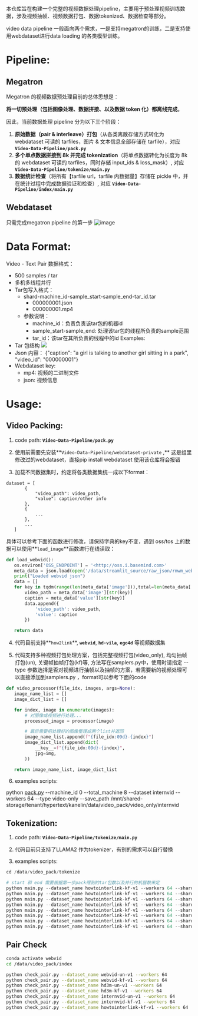 本仓库旨在构建一个完整的视频数据处理pipeline，主要用于预处理视频训练数据，涉及视频抽帧、视频数据打包、数据tokenized、数据检查等部分。

video data pipeline 一般面向两个需求，一是支持megatron的训练，二是支持使用webdataset进行data loading 的各类模型训练。

# Pipeline:

## Megatron

Megatron 的视频数据预处理目前的总体思想是：

**将一切预处理（包括图像处理、数据拼接、以及数据 token 化）都离线完成**。

因此，当前数据处理 pipeline 分为以下三个阶段：

1. **原始数据（pair & interleave）打包**（从各类离散存储方式转化为 webdataset 可读的 tarfiles，图片 & 文本信息全部存储在 tarfile），对应 **`Video-Data-Pipeline/pack.py`**
2. **多个单点数据拼接到 8k 并完成 tokenization**（将单点数据转化为长度为 8k 的 webdataset 可读的 tarfiles，同时存储 input_ids & loss_mask）, 对应 **`Video-Data-Pipeline/tokenize/main.py`**
3. **数据统计检查**（将所有【tarfile url，tarfile 内数据量】存储在 pickle 中，并在统计过程中完成数据验证和检查）, 对应 **`Video-Data-Pipeline/index/main.py`**

## Webdataset

只需完成megatron pipeline 的第一步
![image](https://github.com/linkangheng/Video-Data-Pipeline/assets/90882794/413d8dda-eb02-4952-b61e-107a9d0c8267)

# Data Format:

Video - Text Pair
数据格式：
- 500 samples / tar
- 多机多线程并行
- Tar包写入格式：
  - shard-machine_id-sample_start-sample_end-tar_id.tar
    - 000000001.json
    - 000000001.mp4
  - 参数说明：
    - machine_id：负责负责该tar包的机器id
    - sample_start-sample_end: 处理该tar包的线程所负责的sample范围
    - tar_id：该tar在其所负责的线程中的id
Examples:
- Tar 包结构
  ![](https://imgse.com/i/pkga4ht)
- Json 内容：
{"caption": "a girl is talking to another girl sitting in a park", "video_id": "000000001"}
- Webdataset key:
  - mp4: 视频的二进制文件
  - json: 视频信息

# Usage:

## **Video Packing:**

1. code path: **`Video-Data-Pipeline/pack.py`**
  
2. 使用前需要先安装**`Video-Data-Pipeline/webdataset-private` ,** 这是组里修改过的webdataset，直接pip install webdataset 使用该仓库将会报错
  
3. 加载不同数据集时，约定将各类数据集统一成以下format：
  
  ```
  dataset = [
         {
             "video_path": video_path,
             "value": caption/other info
         },
         {
             ...
         },
         ...
     ]
  ```
  
  具体可以参考下面的函数进行修改，请保持字典的key不变，遇到 oss/tos 上的数据可以使用**`load_image`**函数进行在线读取：
  
  ```python
  def load_webvid():
     os.environ['OSS_ENDPOINT'] = '<http://oss.i.basemind.com>'
     meta_data = json.load(open('/data/streamlit_source/raw_json/rmwm_webvid_QA_train_clean_train.json', 'r')) 
     print("Loaded webvid json")
     data = []
     for key in tqdm(range(len(meta_data['image'])),total=len(meta_data['image']),desc='Converting the Webvid format to required format...'):
         video_path = meta_data['image'][str(key)]
         caption = meta_data['value'][str(key)]
         data.append({
             'video_path': video_path,
             'value': caption
         })
  
     return data
  ```
  
4. 代码目前支持**`how2link`**, **`webvid`**, **`hd-vila`**, **`ego4d`** 等视频数据集
  
5. 代码支持多种视频打包处理方案，包括完整视频打包(video_only), 均匀抽帧打包(un), 关键帧抽帧打包(kf)等, 方法写在samplers.py中，使用时请指定 --type 参数选择是否对视频进行抽帧以及抽帧的方案，若需要新的视频处理可以直接添加到samplers.py ，format可以参考下面的code
  
  ```python
  def video_processor(file_idx, images, args=None):
     image_name_list = []
     image_dict_list = []
  
     for index, image in enumerate(images):
         # 对图像或视频进行处理...
         processed_image = processor(image)
  
         # 最后需要把处理好的图像整理成两个list并返回
         image_name_list.append(f"{file_idx:09d}-{index}")
         image_dict_list.append(dict(
             __key__=f"{file_idx:09d}-{index}",
             jpg=img,
         ))
  
     return image_name_list, image_dict_list
  ```
  
6. examples scripts:
  
  python [pack.py](http://pack.py) --machine_id 0 --total_machine 8 --dataset internvid --workers 64 --type video-only --save_path /mnt/shared-storage/tenant/hypertext/kanelin/data/video_pack/video_only/internvid
  

## **Tokenization:**

1. code path: **`Video-Data-Pipeline/tokenize/main.py`**
  
2. 代码目前只支持了LLAMA2 作为tokenizer，有别的需求可以自行替换
  
3. examples scripts:
  
  ```python
  cd /data/video_pack/tokenize
  
  # start 和 end 需要根据第一步pack得到的tar包数以及并行的机器数来定
  python main.py --dataset_name howtointerlink-kf-v1 --workers 64 --shard_size 5 --start 0 --end 1500 --sample_type kf
  python main.py --dataset_name howtointerlink-kf-v1 --workers 64 --shard_size 5 --start 1500 --end 3000 --sample_type kf
  python main.py --dataset_name howtointerlink-kf-v1 --workers 64 --shard_size 5 --start 3000 --end 4500 --sample_type kf
  python main.py --dataset_name howtointerlink-kf-v1 --workers 64 --shard_size 5 --start 4500 --end 6000 --sample_type kf
  python main.py --dataset_name howtointerlink-kf-v1 --workers 64 --shard_size 5 --start 6000 --end 7500 --sample_type kf
  python main.py --dataset_name howtointerlink-kf-v1 --workers 64 --shard_size 5 --start 7500 --end 9000 --sample_type kf
  python main.py --dataset_name howtointerlink-kf-v1 --workers 64 --shard_size 5 --start 9000 --end 10500 --sample_type kf
  python main.py --dataset_name howtointerlink-kf-v1 --workers 64 --shard_size 5 --start 10500 --end 12288 --sample_type kf
  ```
  

## Pair Check

```bash
conda activate webvid
cd /data/video_pack/index

python check_pair.py --dataset_name webvid-un-v1 --workers 64
python check_pair.py --dataset_name webvid-kf-v1 --workers 64
python check_pair.py --dataset_name hd3m-un-v1 --workers 64
python check_pair.py --dataset_name hd3m-kf-v1 --workers 64
python check_pair.py --dataset_name internvid-un-v1 --workers 64
python check_pair.py --dataset_name internvid-kf-v1 --workers 64
python check_pair.py --dataset_name howtointerlink-kf-v1 --workers 64
```
